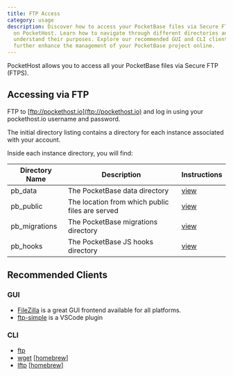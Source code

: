 ```yaml
---
title: FTP Access
category: usage
description: Discover how to access your PocketBase files via Secure FTP (FTPS)
  on PocketHost. Learn how to navigate through different directories and
  understand their purposes. Explore our recommended GUI and CLI clients to
  further enhance the management of your PocketBase project online.
---
```


PocketHost allows you to access all your PocketBase files via Secure FTP (FTPS).

## Accessing via FTP

FTP to [ftp://pockethost.io](ftp://pockethost.io) and log in using your pockethost.io username and password.

The initial directory listing contains a directory for each instance associated with your account.

Inside each instance directory, you will find:

| Directory Name | Description                                     | Instructions                                            |
| -------------- | ----------------------------------------------- | ------------------------------------------------------- |
| pb_data        | The PocketBase data directory                   | [view](https://pocketbase.io/docs/going-to-production/) |
| pb_public      | The location from which public files are served | [view](https://pocketbase.io/docs)                      |
| pb_migrations  | The PocketBase migrations directory             | [view](https://pocketbase.io/docs/migrations/)          |
| pb_hooks       | The PocketBase JS hooks directory               | [view](https://pocketbase.io/docs/js-overview/)         |

## Recommended Clients

### GUI

- [FileZilla](https://filezilla-project.org/) is a great GUI frontend available for all platforms.
- [ftp-simple](https://marketplace.visualstudio.com/items?itemName=humy2833.ftp-simple) is a VSCode plugin

### CLI

- [ftp](https://ftp.gnu.org/)
- [wget](https://www.gnu.org/software/wget/) \[[homebrew](https://formulae.brew.sh/formula/wget)]
- [lftp](https://lftp.yar.ru/) \[[homebrew](https://formulae.brew.sh/formula/lftp)]
